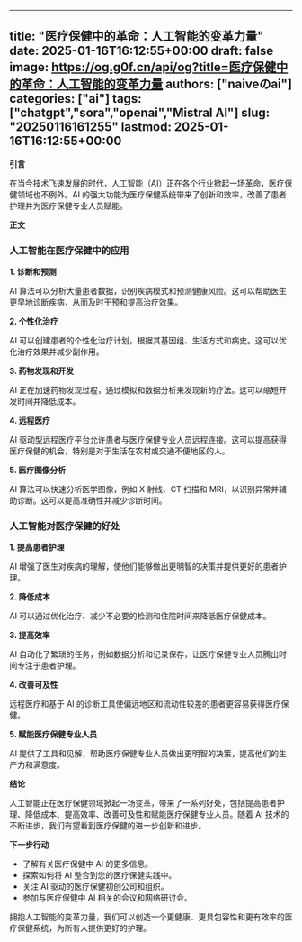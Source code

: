
---
title: "医疗保健中的革命：人工智能的变革力量"
date: 2025-01-16T16:12:55+00:00
draft: false
image: https://og.g0f.cn/api/og?title=医疗保健中的革命：人工智能的变革力量
authors: ["naiveのai"]
categories: ["ai"]
tags: ["chatgpt","sora","openai","Mistral AI"]
slug: "20250116161255"
lastmod: 2025-01-16T16:12:55+00:00
---
**引言**

在当今技术飞速发展的时代，人工智能（AI）正在各个行业掀起一场革命，医疗保健领域也不例外。AI 的强大功能为医疗保健系统带来了创新和效率，改善了患者护理并为医疗保健专业人员赋能。

**正文**

### 人工智能在医疗保健中的应用

**1. 诊断和预测**

AI 算法可以分析大量患者数据，识别疾病模式和预测健康风险。这可以帮助医生更早地诊断疾病，从而及时干预和提高治疗效果。

**2. 个性化治疗**

AI 可以创建患者的个性化治疗计划，根据其基因组、生活方式和病史。这可以优化治疗效果并减少副作用。

**3. 药物发现和开发**

AI 正在加速药物发现过程，通过模拟和数据分析来发现新的疗法。这可以缩短开发时间并降低成本。

**4. 远程医疗**

AI 驱动型远程医疗平台允许患者与医疗保健专业人员远程连接。这可以提高获得医疗保健的机会，特别是对于生活在农村或交通不便地区的人。

**5. 医疗图像分析**

AI 算法可以快速分析医学图像，例如 X 射线、CT 扫描和 MRI，以识别异常并辅助诊断。这可以提高准确性并减少诊断时间。

### 人工智能对医疗保健的好处

**1. 提高患者护理**

AI 增强了医生对疾病的理解，使他们能够做出更明智的决策并提供更好的患者护理。

**2. 降低成本**

AI 可以通过优化治疗、减少不必要的检测和住院时间来降低医疗保健成本。

**3. 提高效率**

AI 自动化了繁琐的任务，例如数据分析和记录保存，让医疗保健专业人员腾出时间专注于患者护理。

**4. 改善可及性**

远程医疗和基于 AI 的诊断工具使偏远地区和流动性较差的患者更容易获得医疗保健。

**5. 赋能医疗保健专业人员**

AI 提供了工具和见解，帮助医疗保健专业人员做出更明智的决策，提高他们的生产力和满意度。

**结论**

人工智能正在医疗保健领域掀起一场变革，带来了一系列好处，包括提高患者护理、降低成本、提高效率、改善可及性和赋能医疗保健专业人员。随着 AI 技术的不断进步，我们有望看到医疗保健的进一步创新和进步。

**下一步行动**

* 了解有关医疗保健中 AI 的更多信息。
* 探索如何将 AI 整合到您的医疗保健实践中。
* 关注 AI 驱动的医疗保健初创公司和组织。
* 参加与医疗保健中 AI 相关的会议和网络研讨会。

拥抱人工智能的变革力量，我们可以创造一个更健康、更具包容性和更有效率的医疗保健系统，为所有人提供更好的护理。